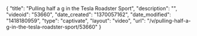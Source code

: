 {
    "title": "Pulling half a g in the Tesla Roadster Sport",
    "description": "",
    "videoid": "53660",
    "date_created": "1370057162",
    "date_modified": "1418180959",
    "type": "captivate",
    "layout": "video",
    "url": "\/v\/pulling-half-a-g-in-the-tesla-roadster-sport\/53660"
}
